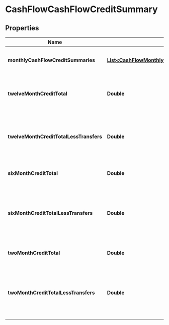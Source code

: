 

# CashFlowCashFlowCreditSummary


## Properties

| Name | Type | Description | Notes |
|------------ | ------------- | ------------- | -------------|
|**monthlyCashFlowCreditSummaries** | [**List&lt;CashFlowMonthlyCashFlowCreditSummaries&gt;**](CashFlowMonthlyCashFlowCreditSummaries.md) | List of attributes for each month |  |
|**twelveMonthCreditTotal** | **Double** | Sum of all credit transactions for each month for all accounts |  |
|**twelveMonthCreditTotalLessTransfers** | **Double** | Sum of all monthly credit transactions without transfers for all accounts |  |
|**sixMonthCreditTotal** | **Double** | Six month sum of all credit transactions |  |
|**sixMonthCreditTotalLessTransfers** | **Double** | Six month sum of all monthly credit transactions without transfers for all accounts |  |
|**twoMonthCreditTotal** | **Double** | Two month sum of all credit transactions |  |
|**twoMonthCreditTotalLessTransfers** | **Double** | Two month sum of all monthly credit transactions without transfers for all accounts |  |



